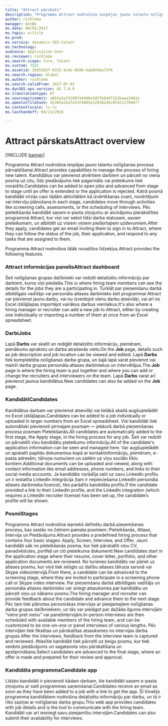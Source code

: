 ```yaml
---
title: "Attract pārskats"
description: "Programma Attract nodrošina iespējas jauno talantu nolīgšanas procesa pārvaldīšanai. Kandidātus var pievienot atvērtiem darbiem un pārcelt no viena posma uz citu, līdz piedāvājums tiek pagarināts vai pieteikums tiek noraidīts."
author: rschloma
manager: AnnBe
ms.date: 08/01/2017
ms.topic: article
ms.prod: 
ms.service: dynamics-365-talent
ms.technology: 
audience: Application User
ms.reviewer: rschloma
ms.search.scope: Core, Talent
ms.custom: 7521
ms.assetid: 3b953d5f-6325-4c9e-8b9b-6ab0458a73f8
ms.search.region: Global
ms.author: rschloma
ms.search.validFrom: 2017-07-01
ms.dyn365.ops.version: AX 7.0.0
ms.translationtype: HT
ms.sourcegitcommit: a8b5a5af5108744406a3d2fb84d7151baea2481b
ms.openlocfilehash: 45383a32afe53f4005e329382ddc0fe511799477
ms.contentlocale: lv-lv
ms.lasthandoff: 04/13/2018

---
```

# <a name="attract-overview"></a><span data-ttu-id="42ef1-104">Attract pārskats</span><span class="sxs-lookup"><span data-stu-id="42ef1-104">Attract overview</span></span>

[!INCLUDE [banner](includes/banner.md)]

<span data-ttu-id="42ef1-105">Programma Attract nodrošina iespējas jauno talantu nolīgšanas procesa pārvaldīšanai.</span><span class="sxs-lookup"><span data-stu-id="42ef1-105">Attract provides capabilities to manage the process of hiring new talent.</span></span> <span data-ttu-id="42ef1-106">Kandidātus var pievienot atvērtiem darbiem un pārcelt no viena posma uz citu, līdz piedāvājums tiek pagarināts vai pieteikums tiek noraidīts.</span><span class="sxs-lookup"><span data-stu-id="42ef1-106">Candidates can be added to open jobs and advanced from stage to stage until an offer is extended or the application is rejected.</span></span> <span data-ttu-id="42ef1-107">Katrā posmā kandidāti virzās caur tādām aktivitātēm kā izvērtēšanas zvani, novērtējumi vai interviju plānošana.</span><span class="sxs-lookup"><span data-stu-id="42ef1-107">In each stage, candidates move through activities like screening calls, assessments, or the scheduling of interviews.</span></span> <span data-ttu-id="42ef1-108">Pēc pieteikšanās kandidāti saņem e-pasta ziņojumu ar aicinājumu pierakstīties programmā Attract, kur viņi var sekot līdzi darba statusam, savam pieteikumam, un atbildēt uz visiem viņiem piešķirtajiem uzdevumiem.</span><span class="sxs-lookup"><span data-stu-id="42ef1-108">After they apply, candidates get an email inviting them to sign in to Attract, where they can follow the status of the job, their application, and respond to any tasks that are assigned to them.</span></span>

<span data-ttu-id="42ef1-109">Programma Attract nodrošina tālāk noradītos līdzekļus.</span><span class="sxs-lookup"><span data-stu-id="42ef1-109">Attract provides the following features.</span></span>

### <a name="attract-dashboard"></a><span data-ttu-id="42ef1-110">Attract informācijas panelis</span><span class="sxs-lookup"><span data-stu-id="42ef1-110">Attract dashboard</span></span>
<span data-ttu-id="42ef1-111">Šeit nolīgšanas grupas dalībnieki var redzēt detalizētu informāciju par darbiem, kuros viņi piedalās.</span><span class="sxs-lookup"><span data-stu-id="42ef1-111">This is where hiring team members can see the details for the jobs they are a participating in.</span></span> <span data-ttu-id="42ef1-112">Turklāt par pieņemšanu darbā atbildīgais vadītājs vai personāla atlases darbinieks šeit programmai Attract var pievienot jaunu darbu, vai nu izveidojot vienu darbu atsevišķi, vai arī no Excel izklājlapas importējot vairākus darbus vienlaikus.</span><span class="sxs-lookup"><span data-stu-id="42ef1-112">It's also where a hiring manager or recruiter can add a new job to Attract, either by creating one individually or importing a number of them at once from an Excel spreadsheet.</span></span>

### <a name="jobs"></a><span data-ttu-id="42ef1-113">Darbi</span><span class="sxs-lookup"><span data-stu-id="42ef1-113">Jobs</span></span>
<span data-ttu-id="42ef1-114">Lapā **Darbs** var skatīt un rediģēt detalizēto informāciju, piemēram, pienākumu aprakstu un darba atrašanās vietu.</span><span class="sxs-lookup"><span data-stu-id="42ef1-114">On the **Job** page, details such as job description and job location can be viewed and edited.</span></span> <span data-ttu-id="42ef1-115">Lapā **Darbs** tiek komplektēta nolīgšanas darba grupa, un šajā lapā varat pievienot vai mainīt darba grupas personāla atlases darbiniekus un intervētājus.</span><span class="sxs-lookup"><span data-stu-id="42ef1-115">The **Job** page is where the hiring team is put together and where you can add or change the recruiters and interviewers on the team.</span></span> <span data-ttu-id="42ef1-116">Lapā **Darbs** varat arī pievienot jaunus kandidātus.</span><span class="sxs-lookup"><span data-stu-id="42ef1-116">New candidates can also be added on the **Job** page.</span></span>

### <a name="candidates"></a><span data-ttu-id="42ef1-117">Kandidāti</span><span class="sxs-lookup"><span data-stu-id="42ef1-117">Candidates</span></span>
<span data-ttu-id="42ef1-118">Kandidātus darbam var pievienot atsevišķi vai lielākā skaitā augšupielādēt no Excel izklājlapas.</span><span class="sxs-lookup"><span data-stu-id="42ef1-118">Candidates can be added to a job individually or uploaded in larger numbers from an Excel spreadsheet.</span></span> <span data-ttu-id="42ef1-119">Visi kandidāti tiek automātiski pievienoti pirmajam posmam — jebkurā darbā pieņemšanas procesa posmam Pieteikšanās.</span><span class="sxs-lookup"><span data-stu-id="42ef1-119">All candidates are automatically added to the first stage, the Apply stage, in the hiring process for any job.</span></span> <span data-ttu-id="42ef1-120">Šeit var redzēt un pārvaldīt visu kandidātu pieteikumu informāciju.</span><span class="sxs-lookup"><span data-stu-id="42ef1-120">All of the candidate's application information can be seen and managed here.</span></span> <span data-ttu-id="42ef1-121">Var augšupielādēt un apskatīt papildu dokumentus kopā ar kontaktinformāciju, piemēram, e-pasta adresēm, tālruņa numuriem un saitēm uz viņu sociālo tīklu kontiem.</span><span class="sxs-lookup"><span data-stu-id="42ef1-121">Additional documents can be uploaded and viewed, along with contact information like email addresses, phone numbers, and links to their social media accounts.</span></span> <span data-ttu-id="42ef1-122">Ja kandidāts norādīja saiti uz savu LinkedIn profilu un ir iestatīta LinkedIn integrācija (tam ir nepieciešama LinkedIn personāla atlases darbinieka licence), tiks parādīts kandidāta profils.</span><span class="sxs-lookup"><span data-stu-id="42ef1-122">If the candidate provided a link to their LinkedIn profile, and the LinkedIn integration (which requires a LinkedIn recruiter license) has been set up, the candidate’s profile will be shown.</span></span>

### <a name="stages"></a><span data-ttu-id="42ef1-123">Posmi</span><span class="sxs-lookup"><span data-stu-id="42ef1-123">Stages</span></span>
<span data-ttu-id="42ef1-124">Programma Attract nodrošina iepriekš definētu darbā pieņemšanas procesu, kas sastāv no četriem pamata posmiem: Pieteikšanās, Atlase, Intervija un Piedāvājums.</span><span class="sxs-lookup"><span data-stu-id="42ef1-124">Attract provides a predefined hiring process that contains four basic stages: Apply, Screen, Interview, and Offer.</span></span> <span data-ttu-id="42ef1-125">Jauni kandidāti sāk no pieteikšanās posma, kur tiek pārskatīti viņu CV, pavadvēstules, portfeļi un citi pieteikuma dokumenti.</span><span class="sxs-lookup"><span data-stu-id="42ef1-125">New candidates start in the application stage where their resume, cover letter, portfolio, and other application documents are reviewed.</span></span> <span data-ttu-id="42ef1-126">No turienes kandidāts var pāriet uz atlases posmu, kur viņš tiek ielūgts uz dalību atlases tālruņa sarunā vai Skype videointervijā.</span><span class="sxs-lookup"><span data-stu-id="42ef1-126">From there, a candidate can be advanced to the screening stage, where they are invited to participate in a screening phone call or Skype video interview.</span></span> <span data-ttu-id="42ef1-127">Par pieņemšanu darbā atbildīgais vadītājs un personāla atlases darbinieks var sniegt atsauksmes par kandidātu un pārcelt viņu uz nākamo posmu.</span><span class="sxs-lookup"><span data-stu-id="42ef1-127">The hiring manager and recruiter can provide feedback about the candidate and advance them to the next stage.</span></span> <span data-ttu-id="42ef1-128">Pēc tam tiek plānotas personiskas intervijas ar pieejamajiem nolīgšanas darba grupas dalībniekiem, un tās var pielāgot par dažāda ilguma intervijām “viens pret vienu” vai paneļintervijām.</span><span class="sxs-lookup"><span data-stu-id="42ef1-128">In-person interviews are then scheduled with available members of the hiring team, and can be customized to be one-on-one or panel interviews of various lengths.</span></span> <span data-ttu-id="42ef1-129">Pēc intervijām tiek fiksētas un pārskatītas atsauksmes no intervijas darba grupas.</span><span class="sxs-lookup"><span data-stu-id="42ef1-129">After the interviews, feedback from the interview team is captured and reviewed.</span></span> <span data-ttu-id="42ef1-130">Atlasītie kandidāti tiek pārcelti uz beigu posmu, kur tiek veidots piedāvājums un sagatavota viņu pārskatīšana un apstiprināšana.</span><span class="sxs-lookup"><span data-stu-id="42ef1-130">Select candidates are advanced to the final stage, where an offer is made and prepared for their review and approval.</span></span> 

### <a name="candidate-app"></a><span data-ttu-id="42ef1-131">Kandidāta programma</span><span class="sxs-lookup"><span data-stu-id="42ef1-131">Candidate app</span></span>
<span data-ttu-id="42ef1-132">Līdzko kandidāti ir pievienoti kādam darbam, šie kandidāti saņem e-pasta ziņojumu ar saiti programmas saņemšanai.</span><span class="sxs-lookup"><span data-stu-id="42ef1-132">Candidates receive an email as soon as they have been added to a job with a link to get the app.</span></span> <span data-ttu-id="42ef1-133">Šī tīmekļa programma kandidātiem nodrošina detalizētu informāciju par darbu, un tā ir rīks saziņai ar nolīgšanas darba grupu.</span><span class="sxs-lookup"><span data-stu-id="42ef1-133">This web app provides candidates with job details and is the tool to communicate with the hiring team.</span></span> <span data-ttu-id="42ef1-134">Kandidāti var arī iesniegt savu pieejamību intervijām.</span><span class="sxs-lookup"><span data-stu-id="42ef1-134">Candidates can also submit their availability for interviews.</span></span>

